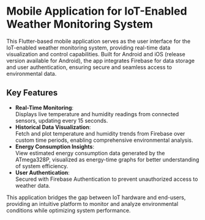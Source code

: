# Mobile Application for IoT-Enabled Weather Monitoring System

This Flutter-based mobile application serves as the user interface for the IoT-enabled weather monitoring system, providing real-time data visualization and control capabilities. Built for Android and iOS (release version available for Android), the app integrates Firebase for data storage and user authentication, ensuring secure and seamless access to environmental data.

## Key Features
- **Real-Time Monitoring**:  
  Displays live temperature and humidity readings from connected sensors, updating every 15 seconds.
- **Historical Data Visualization**:  
  Fetch and plot temperature and humidity trends from Firebase over custom time periods, enabling comprehensive environmental analysis.
- **Energy Consumption Insights**:  
  View estimated energy consumption data generated by the ATmega328P, visualized as energy-time graphs for better understanding of system efficiency.
- **User Authentication**:  
  Secured with Firebase Authentication to prevent unauthorized access to weather data.

This application bridges the gap between IoT hardware and end-users, providing an intuitive platform to monitor and analyze environmental conditions while optimizing system performance.
